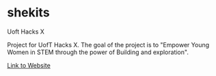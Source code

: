 # shekits
Uoft Hacks X

Project for UofT Hacks X. The goal of the project is to "Empower Young Women in STEM through the power of Building and exploration".

[Link to Website](https://shebuilds.netlify.app)

